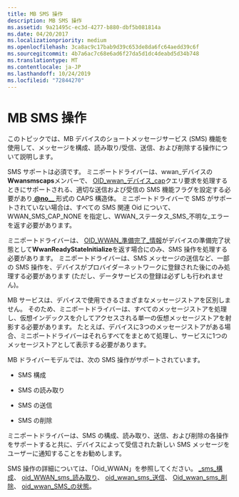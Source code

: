 ```yaml
---
title: MB SMS 操作
description: MB SMS 操作
ms.assetid: 9a21495c-ec3d-4277-b880-dbf5b081814a
ms.date: 04/20/2017
ms.localizationpriority: medium
ms.openlocfilehash: 3ca8ac9c17bab9d39c653de8da6fc64aedd39c6f
ms.sourcegitcommit: 4b7a6ac7c68e6ad6f27da5d1dc4deabd5d34b748
ms.translationtype: MT
ms.contentlocale: ja-JP
ms.lasthandoff: 10/24/2019
ms.locfileid: "72844270"
---
```

# <a name="mb-sms-operations"></a>MB SMS 操作


このトピックでは、MB デバイスのショートメッセージサービス (SMS) 機能を使用して、メッセージを構成、読み取り/受信、送信、および削除する操作について説明します。

SMS サポートは必須です。 ミニポートドライバーは、wwan\_デバイスの**Wwansmscaps**メンバーで、 [OID\_wwan\_デバイス\_cap](https://docs.microsoft.com/windows-hardware/drivers/network/oid-wwan-device-caps)クエリ要求を処理するときにサポートされる、適切な送信および受信の SMS 機能フラグを設定する必要があり[ **@no__** ](https://docs.microsoft.com/windows-hardware/drivers/ddi/wwan/ns-wwan-_wwan_device_caps)形式の CAPS 構造体。 ミニポートドライバーで SMS がサポートされていない場合は、すべての SMS 関連 Oid について、WWAN\_SMS\_CAP\_NONE を指定し、WWAN\_ステータス\_SMS\_不明な\_エラーを返す必要があります。

ミニポートドライバーは、 [OID\_WWAN\_準備完了\_情報](https://docs.microsoft.com/windows-hardware/drivers/network/oid-wwan-ready-info)がデバイスの準備完了状態として**WwanReadyStateInitialize**を返す場合にのみ、SMS 操作を処理する必要があります。 ミニポートドライバーは、SMS メッセージの送信など、一部の SMS 操作を、デバイスがプロバイダーネットワークに登録された後にのみ処理する必要があります (ただし、データサービスの登録は必ずしも行われません)。

MB サービスは、デバイスで使用できるさまざまなメッセージストアを区別しません。 そのため、ミニポートドライバーは、すべてのメッセージストアを処理し、仮想インデックスを介してアクセスされる単一の仮想メッセージストアを射影する必要があります。 たとえば、デバイスに3つのメッセージストアがある場合、ミニポートドライバーはそれらすべてをまとめて処理し、サービスに1つのメッセージストアとして表示する必要があります。

MB ドライバーモデルでは、次の SMS 操作がサポートされています。

-   SMS 構成

-   SMS の読み取り

-   SMS の送信

-   SMS の削除

ミニポートドライバーは、SMS の構成、読み取り、送信、および削除の各操作をサポートすると共に、デバイスによって受信された新しい SMS メッセージをユーザーに通知することをお勧めします。

SMS 操作の詳細については、「Oid\_WWAN」を参照してください。 [\_sms\_構成](https://docs.microsoft.com/windows-hardware/drivers/network/oid-wwan-sms-configuration)、 [oid\_WWAN\_sms\_読み取り](https://docs.microsoft.com/windows-hardware/drivers/network/oid-wwan-sms-read)、 [oid\_wwan\_sms\_送信](https://docs.microsoft.com/windows-hardware/drivers/network/oid-wwan-sms-send)、 [Oid\_wwan\_sms\_削除](https://docs.microsoft.com/windows-hardware/drivers/network/oid-wwan-sms-delete)、 [oid\_wwan\_SMS\_の状態](https://docs.microsoft.com/windows-hardware/drivers/network/oid-wwan-sms-status)。

 

 





